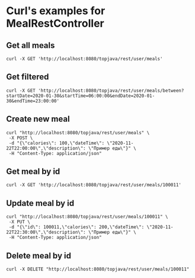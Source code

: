 # Curl's examples for MealRestController

## Get all meals
```
curl -X GET 'http://localhost:8080/topjava/rest/user/meals'
```

## Get filtered
```
curl -X GET 'http://localhost:8080/topjava/rest/user/meals/between?startDate=2020-01-30&startTime=06:00:00&endDate=2020-01-30&endTime=23:00:00'
```

## Create new meal
```
curl "http://localhost:8080/topjava/rest/user/meals" \
 -X POST \
 -d "{\"calories\": 100,\"dateTime\": \"2020-11-22T22:00:00\",\"description\": \"Пример еды\"}" \
 -H "Content-Type: application/json" 
```

## Get meal by id
```
curl -X GET 'http://localhost:8080/topjava/rest/user/meals/100011'
```

## Update meal by id
```
curl "http://localhost:8080/topjava/rest/user/meals/100011" \
 -X PUT \
 -d "{\"id\": 100011,\"calories\": 200,\"dateTime\": \"2020-11-22T22:30:00\",\"description\": \"Пример еды\"}" \
 -H "Content-Type: application/json" 
```

## Delete meal by id
```
curl -X DELETE "http://localhost:8080/topjava/rest/user/meals/100011"
```